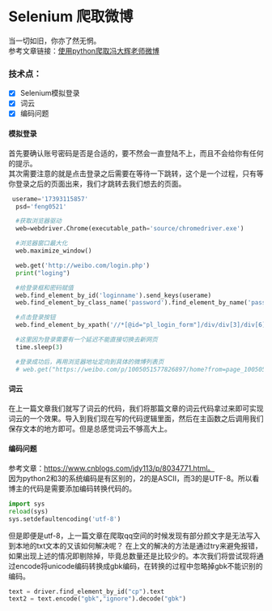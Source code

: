 # Selenium 爬取微博 #
当一切如旧，你亦了然无惘。<br>
参考文章链接：[使用python爬取冯大辉老师微博](https://www.cnblogs.com/jdy113/p/8034771.html)
### 技术点：
- [x] Selenium模拟登录
- [x] 词云
- [x] 编码问题
#### 模拟登录
  首先要确认账号密码是否是合适的，要不然会一直登陆不上，而且不会给你有任何的提示。<br>
  其次需要注意的就是点击登录之后需要在等待一下跳转，这个是一个过程，只有等你登录之后的页面出来，我们才跳转去我们想去的页面。
  ```python
   userame='17393115857'
    psd='feng0521'

    #获取浏览器驱动
    web=webdriver.Chrome(executable_path='source/chromedriver.exe')

    #浏览器窗口最大化
    web.maximize_window()

    web.get('http://weibo.com/login.php')
    print("loging")

    #给登录框和密码赋值
    web.find_element_by_id('loginname').send_keys(userame)
    web.find_element_by_class_name('password').find_element_by_name('password').send_keys(psd)

    #点击登录按钮
    web.find_element_by_xpath('//*[@id="pl_login_form"]/div/div[3]/div[6]/a/span').click()

    #这里因为登录需要有一个延迟不能直接切换去新网页
    time.sleep(3)

    #登录成功后，再用浏览器地址定向到具体的微博列表页
    # web.get("https://weibo.com/p/1005051577826897/home?from=page_100505_profile&wvr=6&mod=data&is_all=1#place")

  ```
#### 词云
   在上一篇文章我们就写了词云的代码，我们将那篇文章的词云代码拿过来即可实现词云的一个效果。导入到我们现在写的代码逻辑里面，然后在主函数之后调用我们保存文本的地方即可。但是总感觉词云不够高大上。
#### 编码问题
参考文章：https://www.cnblogs.com/jdy113/p/8034771.html。<br>
因为python2和3的系统编码是有区别的，2的是ASCII，而3的是UTF-8。所以看博主的代码是需要添加编码转换代码的。
```python
import sys
reload(sys)
sys.setdefaultencoding('utf-8')
```
但是即便是utf-8，上一篇文章在爬取qq空间的时候发现有部分颜文字是无法写入到本地的txt文本的又该如何解决呢？
在上文的解决的方法是通过try来避免报错，如果出现上述的情况即剔除掉，毕竟总数量还是比较少的。本次我们将尝试现将通过encode将unicode编码转换成gbk编码，在转换的过程中忽略掉gbk不能识别的编码。
```python
text = driver.find_element_by_id("cp").text
text2 = text.encode("gbk","ignore").decode("gbk")
```
